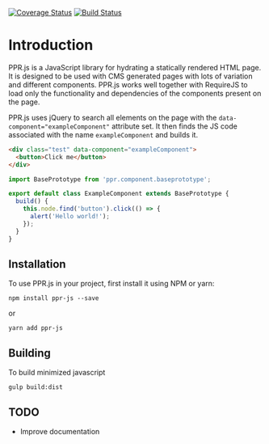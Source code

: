[![Coverage Status](https://coveralls.io/repos/github/Houston-Inc/ppr.js/badge.svg?branch=master)](https://coveralls.io/github/Houston-Inc/ppr.js?branch=master)
[![Build Status](https://travis-ci.org/Houston-Inc/ppr.js.svg?branch=master)](https://travis-ci.org/Houston-Inc/ppr.js)

# Introduction

PPR.js is a JavaScript library for hydrating a statically rendered HTML page. It is designed to be used with CMS generated pages with lots of variation and different components. PPR.js works well together with RequireJS to load only the functionality and dependencies of the components present on the page.

PPR.js uses jQuery to search all elements on the page with the `data-component="exampleComponent"` attribute set. It then finds the JS code associated with the name `exampleComponent` and builds it.

```html
<div class="test" data-component="exampleComponent">
  <button>Click me</button>
</div>
```

```javascript
import BasePrototype from 'ppr.component.baseprototype';

export default class ExampleComponent extends BasePrototype {
  build() {
    this.node.find('button').click(() => {
      alert('Hello world!');
    });
  }
}
```

## Installation

To use PPR.js in your project, first install it using NPM or yarn:

    npm install ppr-js --save

or

    yarn add ppr-js

## Building

To build minimized javascript

    gulp build:dist

## TODO

* Improve documentation
